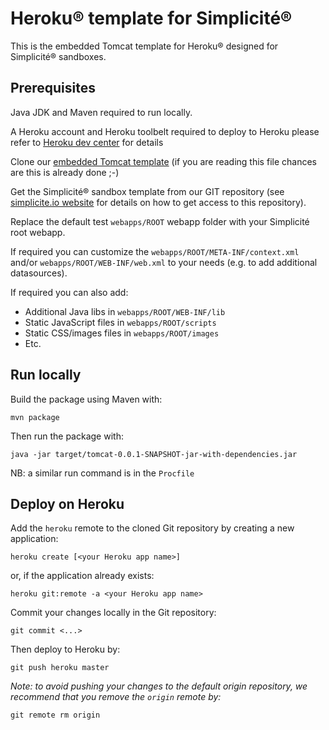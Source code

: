 Heroku&reg; template for Simplicit&eacute;&reg;
===============================================

This is the embedded Tomcat template for Heroku&reg; designed for Simplicit&eacute;&reg; sandboxes.

Prerequisites
-------------

Java JDK and Maven required to run locally.

A Heroku account and Heroku toolbelt required to deploy to Heroku
please refer to [Heroku dev center](https://devcenter.heroku.com/) for details

Clone our [embedded Tomcat template](https://github.com/simplicitesoftware/heroku-template) (if you are reading this file chances are this is already done ;-)

Get the Simplicit&eacute;&reg; sandbox template from our GIT repository
(see [simplicite.io website](http://www.simplicite.io) for details on how to get access to this repository).

Replace the default test `webapps/ROOT` webapp folder with your Simplicit&eacute; root webapp.

If required you can customize the `webapps/ROOT/META-INF/context.xml` and/or `webapps/ROOT/WEB-INF/web.xml` to your needs (e.g. to add additional datasources).

If required you can also add:

- Additional Java libs in `webapps/ROOT/WEB-INF/lib`
- Static JavaScript files in `webapps/ROOT/scripts`
- Static CSS/images files in `webapps/ROOT/images`
- Etc.

Run locally
-----------

Build the package using Maven with:

```
mvn package
```

Then run the package with:

```
java -jar target/tomcat-0.0.1-SNAPSHOT-jar-with-dependencies.jar
```

NB: a similar run command is in the `Procfile`

Deploy on Heroku
----------------

Add the `heroku` remote to the cloned Git repository by creating a new application:

```
heroku create [<your Heroku app name>]
```

or, if the application already exists:

```
heroku git:remote -a <your Heroku app name>
```

Commit your changes locally in the Git repository:

```
git commit <...>
```

Then deploy to Heroku by:

```
git push heroku master
```

_Note: to avoid pushing your changes to the default origin repository, we recommend that you remove the `origin` remote by:_

```
git remote rm origin
```


